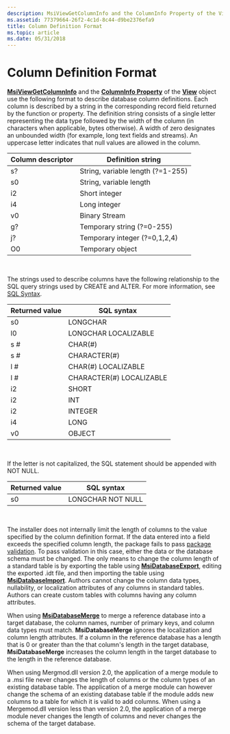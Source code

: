 ```yaml
---
description: MsiViewGetColumnInfo and the ColumnInfo Property of the View object use the following format to describe database column definitions.
ms.assetid: 77379664-26f2-4c1d-8c44-d9be2376efa9
title: Column Definition Format
ms.topic: article
ms.date: 05/31/2018
---
```


# Column Definition Format

[**MsiViewGetColumnInfo**](/windows/desktop/api/Msiquery/nf-msiquery-msiviewgetcolumninfo) and the [**ColumnInfo Property**](view-columninfo.md) of the [**View**](view-object.md) object use the following format to describe database column definitions. Each column is described by a string in the corresponding record field returned by the function or property. The definition string consists of a single letter representing the data type followed by the width of the column (in characters when applicable, bytes otherwise). A width of zero designates an unbounded width (for example, long text fields and streams). An uppercase letter indicates that null values are allowed in the column.



| Column descriptor | Definition string                 |
|-------------------|-----------------------------------|
| s?                | String, variable length (?=1-255) |
| s0                | String, variable length           |
| i2                | Short integer                     |
| i4                | Long integer                      |
| v0                | Binary Stream                     |
| g?                | Temporary string (?=0-255)        |
| j?                | Temporary integer (?=0,1,2,4)     |
| O0                | Temporary object                  |



 

The strings used to describe columns have the following relationship to the SQL query strings used by CREATE and ALTER. For more information, see [SQL Syntax](sql-syntax.md).



| Returned value | SQL syntax                |
|----------------|---------------------------|
| s0             | LONGCHAR                  |
| l0             | LONGCHAR LOCALIZABLE      |
| s \#           | CHAR(\#)                  |
| s \#           | CHARACTER(\#)             |
| l \#           | CHAR(\#) LOCALIZABLE      |
| l \#           | CHARACTER(\#) LOCALIZABLE |
| i2             | SHORT                     |
| i2             | INT                       |
| i2             | INTEGER                   |
| i4             | LONG                      |
| v0             | OBJECT                    |



 

If the letter is not capitalized, the SQL statement should be appended with NOT NULL.



| Returned value | SQL syntax        |
|----------------|-------------------|
| s0             | LONGCHAR NOT NULL |



 

The installer does not internally limit the length of columns to the value specified by the column definition format. If the data entered into a field exceeds the specified column length, the package fails to pass [package validation](package-validation.md). To pass validation in this case, either the data or the database schema must be changed. The only means to change the column length of a standard table is by exporting the table using [**MsiDatabaseExport**](/windows/desktop/api/Msiquery/nf-msiquery-msidatabaseexporta), editing the exported .idt file, and then importing the table using [**MsiDatabaseImport**](/windows/desktop/api/Msiquery/nf-msiquery-msidatabaseimporta). Authors cannot change the column data types, nullability, or localization attributes of any columns in standard tables. Authors can create custom tables with columns having any column attributes.

When using [**MsiDatabaseMerge**](/windows/desktop/api/Msiquery/nf-msiquery-msidatabasemergea) to merge a reference database into a target database, the column names, number of primary keys, and column data types must match. **MsiDatabaseMerge** ignores the localization and column length attributes. If a column in the reference database has a length that is 0 or greater than the that column's length in the target database, **MsiDatabaseMerge** increases the column length in the target database to the length in the reference database.

When using Mergmod.dll version 2.0, the application of a merge module to a .msi file never changes the length of columns or the column types of an existing database table. The application of a merge module can however change the schema of an existing database table if the module adds new columns to a table for which it is valid to add columns. When using a Mergemod.dll version less than version 2.0, the application of a merge module never changes the length of columns and never changes the schema of the target database.

 

 




